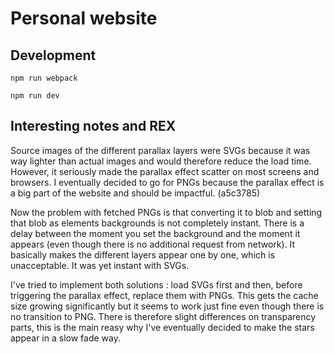 # Personal website

## Development
```
npm run webpack
```

```
npm run dev
```

## Interesting notes and REX
Source images of the different parallax layers were SVGs because it was way lighter than actual images and would therefore reduce the load time. However, it seriously made the parallax effect scatter on most screens and browsers. I eventually decided to go for PNGs because the parallax effect is a big part of the website and should be impactful. (a5c3785)

Now the problem with fetched PNGs is that converting it to blob and setting that blob as elements backgrounds is not completely instant. There is a delay between the moment you set the background and the moment it appears (even though there is no additional request from network). It basically makes the different layers appear one by one, which is unacceptable. It was yet instant with SVGs.

I've tried to implement both solutions : load SVGs first and then, before triggering the parallax effect, replace them with PNGs. This gets the cache size growing significantly but it seems to work just fine even though there is no transition to PNG. There is therefore slight differences on transparency parts, this is the main reasy why I've eventually decided to make the stars appear in a slow fade way.